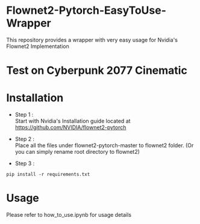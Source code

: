 # Flownet2-Pytorch-EasyToUse-Wrapper
This repository provides a wrapper with very easy usage for Nvidia's Flownet2 Implementation

# Test on Cyberpunk 2077 Cinematic


# Installation
* Step 1 :  
Start with Nvidia's Installation guide located at https://github.com/NVIDIA/flownet2-pytorch

* Step 2 :  
Place all the files under flownet2-pytorch-master to flownet2 folder. (Or you can simply rename root directory to flownet2)

* Step 3 : 
```
pip install -r requirements.txt
```

# Usage
Please refer to how_to_use.ipynb for usage details
